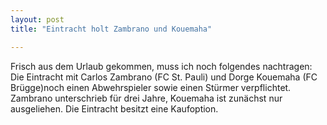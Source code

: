 ```yaml
---
layout: post
title: "Eintracht holt Zambrano und Kouemaha"

---
```


Frisch aus dem Urlaub gekommen, muss ich noch folgendes nachtragen: Die Eintracht mit Carlos Zambrano (FC St. Pauli) und Dorge Kouemaha (FC Brügge)noch einen Abwehrspieler sowie einen Stürmer verpflichtet. Zambrano unterschrieb für drei Jahre, Kouemaha ist zunächst nur ausgeliehen. Die Eintracht besitzt eine Kaufoption.


